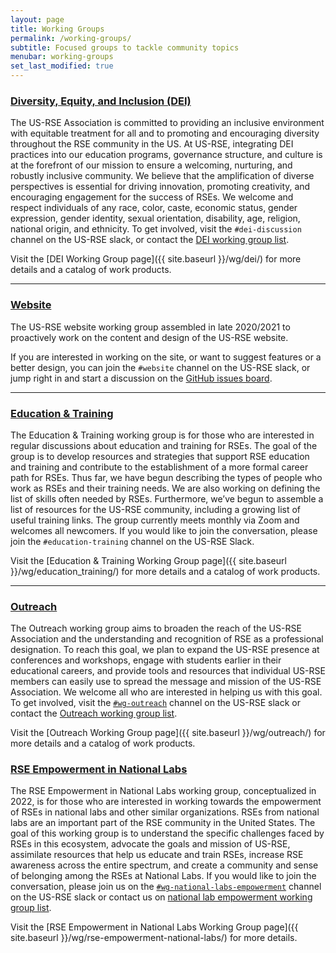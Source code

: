 ```yaml
---
layout: page
title: Working Groups
permalink: /working-groups/
subtitle: Focused groups to tackle community topics
menubar: working-groups
set_last_modified: true
---
```


<h3><a href="{{ site.baseurl }}/wg/dei/">Diversity, Equity, and Inclusion (DEI)</a></h3>

The US-RSE Association is committed to providing an inclusive environment with
equitable treatment for all and to promoting and encouraging diversity
throughout the RSE community in the US. At US-RSE, integrating DEI practices
into our education programs, governance structure, and culture is at the
forefront of our mission to ensure a welcoming, nurturing, and robustly
inclusive community. We believe that the amplification of diverse perspectives
is essential for driving innovation, promoting creativity, and encouraging
engagement for the success of RSEs. We welcome and respect individuals of
any race, color, caste, economic status, gender expression, gender identity,
sexual orientation, disability, age, religion, national origin, and ethnicity.
To get involved, visit the `#dei-discussion` channel on the US-RSE slack, or
contact the <a href="mailto:wg-dei@us-rse.org">DEI working group list</a>.

Visit the [DEI Working Group page]({{ site.baseurl }}/wg/dei/) for more details
and a catalog of work products.

<hr>

<h3><a href="{{ site.baseurl }}/wg/website/">Website</a></h3>

The US-RSE website working group assembled in late 2020/2021 to proactively
work on the content and design of the US-RSE website.

If you are interested in working on the site, or want to suggest features or a
better design, you can join the `#website` channel on the US-RSE slack,
or jump right in and start a discussion on the
<a href="https://github.com/usrse/usrse.github.io/issues">GitHub issues board</a>.


<hr>

<h3><a href="{{ site.baseurl }}/wg/education_training/">Education &amp; Training</a></h3>

The Education & Training working group is for those who are interested in
regular discussions about education and training for RSEs. The goal of the
group is to develop resources and strategies that support RSE education and
training and contribute to the establishment of a more formal career path for
RSEs. Thus far, we have begun describing the types of people who work as RSEs
and their training needs. We are also working on defining the list of skills
often needed by RSEs. Furthermore, we’ve begun to assemble a list of resources
for the US-RSE community, including a growing list of useful training links.
The group currently meets monthly via Zoom and welcomes all newcomers.
If you would like to join the conversation, please join the
`#education-training` channel on the US-RSE Slack.

Visit the [Education & Training Working Group page]({{ site.baseurl }}/wg/education_training/)
for more details and a catalog of work products.


<hr>

<h3><a href="{{ site.baseurl }}/wg/outreach/">Outreach</a></h3>

The Outreach working group aims to broaden the reach of the US-RSE Association
and the understanding and recognition of RSE as a professional designation. To
reach this goal, we plan to expand the US-RSE presence at conferences and
workshops, engage with students earlier in their educational careers, and
provide tools and resources that individual US-RSE members can easily use to
spread the message and mission of the US-RSE Association. We welcome all who
are interested in helping us with this goal. To get involved,
visit the [`#wg-outreach`](https://usrse.slack.com/messages/wg-outreach) channel on
the US-RSE slack or contact the
<a href="mailto:wg-outreach@us-rse.org">Outreach working group list</a>.

Visit the [Outreach Working Group page]({{ site.baseurl }}/wg/outreach/) for
more details and a catalog of work products.


<h3><a href="{{ site.baseurl }}/wg/rse-empowerment-national-labs/">RSE Empowerment in National Labs</a></h3>

The RSE Empowerment in National Labs working group, conceptualized in 2022, is for those who are interested in working towards the empowerment of RSEs in national labs and other similar organizations.
RSEs from national labs are an important part of the RSE community in the United States.
The goal of this working group is to understand the specific challenges faced by RSEs in this ecosystem, advocate the goals and mission of US-RSE, assimilate resources that help us educate and train RSEs, increase RSE awareness across the entire spectrum, and create a community and sense of belonging among the RSEs at National Labs.
If you would like to join the conversation, please join us on the [`#wg-national-labs-empowerment`](https://usrse.slack.com/messages/wg-national-labs-empowerment) channel on the US-RSE slack or  contact us on <a href="mailto:wg-national-labs-empowerment@us-rse.org">national lab empowerment working group list</a>. 

Visit the [RSE Empowerment in National Labs Working Group page]({{ site.baseurl }}/wg/rse-empowerment-national-labs/) for
more details.
